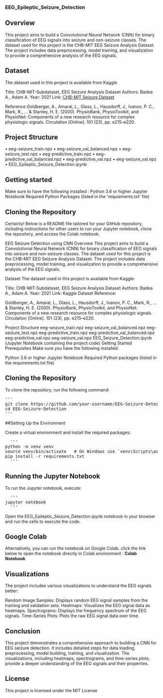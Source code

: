 ### EEG_Epileptic_Seizure_Detection
## Overview

This project aims to build a Convolutional Neural Network (CNN) for binary classification of EEG signals into seizure and non-seizure classes. The dataset used for this project is the CHB-MIT EEG Seizure Analysis Dataset. The project includes data preprocessing, model training, and visualization to provide a comprehensive analysis of the EEG signals.

## Dataset

The dataset used in this project is available from Kaggle

Title: CHB-MIT-Subdataset, EEG Seizure Analysis Dataset
Authors: Badea A., Adam A.
Year: 2021
Link: <a href="https://www.kaggle.com/datasets/adibadea/chbmitseizuredataset">CHB-MIT Seizure Dataset</a>

Reference
Goldberger, A., Amaral, L., Glass, L., Hausdorff, J., Ivanov, P. C., Mark, R., … & Stanley, H. E. (2000). PhysioBank, PhysioToolkit, and PhysioNet: Components of a new research resource for complex physiologic signals. Circulation [Online]. 101 (23), pp. e215–e220.

## Project Structure
• eeg-seizure_train.npz
• eeg-seizure_val_balanced.npz
• eeg-seizure_test.npz
• eeg-predictive_train.npz
• eeg-predictive_val_balanced.npz
• eeg-predictive_val.npz
• eeg-seizure_val.npz
• EEG_Epileptic_Seizure_Detection.ipynb

## Getting started
Make sure to have the following installed :
Python 3.6 or higher 
Jupyter Notebook
Required Python Packages (listed in the 'requiements.txt' file)

## Cloning the Repository


Certainly! Below is a README file tailored for your GitHub repository, including instructions for other users to run your Jupyter notebook, clone the repository, and access the Colab notebook.

EEG Seizure Detection using CNN
Overview
This project aims to build a Convolutional Neural Network (CNN) for binary classification of EEG signals into seizure and non-seizure classes. The dataset used for this project is the CHB-MIT EEG Seizure Analysis Dataset. The project includes data preprocessing, model training, and visualization to provide a comprehensive analysis of the EEG signals.

Dataset
The dataset used in this project is available from Kaggle:

Title: CHB-MIT-Subdataset, EEG Seizure Analysis Dataset
Authors: Badea A., Adam A.
Year: 2021
Link: Kaggle Dataset
Reference:

Goldberger, A., Amaral, L., Glass, L., Hausdorff, J., Ivanov, P. C., Mark, R., … & Stanley, H. E. (2000). PhysioBank, PhysioToolkit, and PhysioNet: Components of a new research resource for complex physiologic signals. Circulation [Online]. 101 (23), pp. e215–e220.

Project Structure
eeg-seizure_train.npz
eeg-seizure_val_balanced.npz
eeg-seizure_test.npz
eeg-predictive_train.npz
eeg-predictive_val_balanced.npz
eeg-predictive_val.npz
eeg-seizure_val.npz
EEG_Seizure_Detection.ipynb (Jupyter Notebook containing the project code)
Getting Started
Prerequisites
Make sure you have the following installed:

Python 3.6 or higher
Jupyter Notebook
Required Python packages (listed in the requirements.txt file)

## Cloning the Repository

To clone the repository, run the following command:
<pre>
'''
git clone https://github.com/your-username/EEG-Seizure-Detection.git
cd EEG-Seizure-Detection
'''
</pre>

##Setting Up the Environment

Create a virtual environment and install the required packages:
<pre>
  ''' 
python -m venv venv
source venv/bin/activate   # On Windows use `venv\Scripts\activate`
pip install -r requirements.txt
  '''
</pre>

## Running the Jupyter Notebook

To run the Jupyter notebook, execute:
<pre>
  '''
jupyter notebook
  '''
</pre>

Open the EEG_Epileptic_Seizure_Detection.ipynb notebook in your browser and run the cells to execute the code.


## Google Colab

Alternatively, you can run the notebook on Google Colab. click the link below to open the notebook directly in Colab environment :
<b href = "https://colab.research.google.com/drive/1W-UmATSDtBrn0gelOysYxEYpwPLhjh8l?usp=sharing">Colab Notebook</b>

## Visualizations

The project includes various visualizations to understand the EEG signals better:

Random Image Samples: Displays random EEG signal samples from the training and validation sets.
Heatmaps: Visualizes the EEG signal data as heatmaps.
Spectrograms: Displays the frequency spectrum of the EEG signals.
Time-Series Plots: Plots the raw EEG signal data over time.

## Conclusion

This project demonstrates a comprehensive approach to building a CNN for EEG seizure detection. It includes detailed steps for data loading, preprocessing, model building, training, and visualization. The visualizations, including heatmaps, spectrograms, and time-series plots, provide a deeper understanding of the EEG signals and their properties.

## License
This project is licensed under the MIT License 
